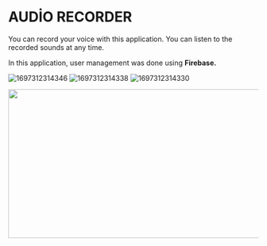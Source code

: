# AUDİO RECORDER

You can record your voice with this application. You can listen to the recorded sounds at any time.



In this application, user management was done using **Firebase.**



![1697312314346](https://github.com/serkan1st1/Audio_Recorder/assets/83124299/f42bda49-459a-4520-ab13-10f984a0a0e0)
![1697312314338](https://github.com/serkan1st1/Audio_Recorder/assets/83124299/95daa8ee-cdaa-4ec9-935c-e7b7d081783d)
![1697312314330](https://github.com/serkan1st1/Audio_Recorder/assets/83124299/b8acac5b-67ff-4065-b9a9-f82cf11eb537)

<img src="https://github.com/serkan1st1/Audio_Recorder/assets/83124299/f42bda49-459a-4520-ab13-10f984a0a0e0" width="600" height="300">
